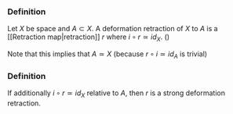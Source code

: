 ### Definition
Let $X$ be space and $A\subset X$. A deformation retraction of $X$ to $A$ is a [[Retraction map|retraction]] $r$ where $i\circ r\simeq id_{X}$. ()

Note that this implies that $A\simeq X$ (because $r\circ i\simeq id_{A}$ is trivial)
### Definition
If additionally $i\circ r\simeq id_{X}$ relative to $A$, then $r$ is a strong deformation retraction.